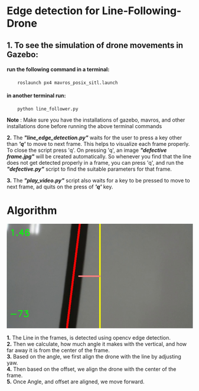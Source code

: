 # Edge detection for Line-Following-Drone

## 1.  To see the simulation of drone movements in Gazebo: 
   #### run the following command in a terminal: 
        roslaunch px4 mavros_posix_sitl.launch
   #### in another terminal run: 
        python line_follower.py 
                
   **Note** : Make sure you have the installations of gazebo, mavros, and other installations done before running the above terminal commands 
    

**2.** The ***"line_edge_detection.py"*** waits for the user to press a key other than ***'q'*** to move to next frame. This helps to visualize each frame properly. To close the script press 'q'. On pressing 'q', an image ***"defective frame.jpg"*** will be created automatically. So whenever you find that the line does not get detected properly in a frame, you can press 'q', and run the ***"defective.py"*** script to find the suitable parameters for that frame. 

**3.** The ***"play_video.py"*** script also waits for a key to be pressed to move to next frame, ad quits on the press of ***'q'*** key.

# Algorithm

   ![](detected_line.jpg)

   **1.** The Line in the frames, is detected using opencv edge detection.  
   **2.** Then we calculate, how much angle it makes with the vertical, and how far away it is from the center of the frame.  
   **3.** Based on the angle, we first align the drone with the line by adjusting yaw.  
   **4.** Then based on the offset, we align the drone with the center of the frame.  
   **5.** Once Angle, and offset are aligned, we move forward.  
